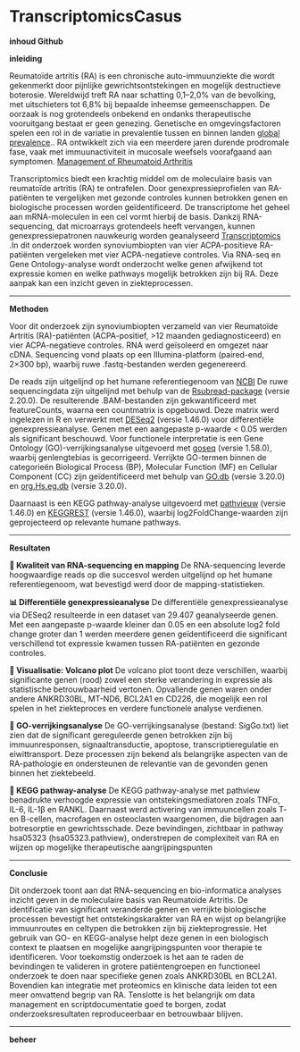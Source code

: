 # TranscriptomicsCasus

**inhoud Github**


**inleiding**

Reumatoïde artritis (RA) is een chronische auto-immuunziekte die wordt gekenmerkt door pijnlijke gewrichtsontstekingen en mogelijk destructieve boterosie. Wereldwijd treft RA naar schatting 0,1–2,0% van de bevolking, met uitschieters tot 6,8% bij bepaalde inheemse gemeenschappen. De oorzaak is nog grotendeels onbekend en ondanks therapeutische vooruitgang bestaat er geen genezing. Genetische en omgevingsfactoren spelen een rol in de variatie in prevalentie tussen en binnen landen [global prevalence](https://link.springer.com/article/10.1007/s00296-020-04731-0).. RA ontwikkelt zich via een meerdere jaren durende prodromale fase, vaak met immuunactiviteit in mucosale weefsels voorafgaand aan symptomen. [Management of Rheumatoid Arthritis](https://www.mdpi.com/2073-4409/10/11/2857) 


Transcriptomics biedt een krachtig middel om de moleculaire basis van reumatoïde artritis (RA) te ontrafelen. Door genexpressieprofielen van RA-patiënten te vergelijken met gezonde controles kunnen betrokken genen en biologische processen worden geïdentificeerd. De transcriptome het geheel aan mRNA-moleculen in een cel vormt hierbij de basis. Dankzij RNA-sequencing, dat microarrays grotendeels heeft vervangen, kunnen genexpressiepatronen nauwkeurig worden geanalyseerd [Transcriptomics](https://www.sciencedirect.com/science/article/pii/S1367593112001585) .In dit onderzoek worden synoviumbiopten van vier ACPA-positieve RA-patiënten vergeleken met vier ACPA-negatieve controles. Via RNA-seq en Gene Ontology-analyse wordt onderzocht welke genen afwijkend tot expressie komen en welke pathways mogelijk betrokken zijn bij RA. Deze aanpak kan een inzicht geven in ziekteprocessen.



---

**Methoden**

Voor dit onderzoek zijn synoviumbiopten verzameld van vier Reumatoïde Artritis (RA)-patiënten (ACPA-positief, >12 maanden gediagnosticeerd) en vier ACPA-negatieve controles. RNA werd geïsoleerd en omgezet naar cDNA. Sequencing vond plaats op een Illumina-platform (paired-end, 2×300 bp), waarbij ruwe .fastq-bestanden werden gegenereerd.


De reads zijn uitgelijnd op het humane referentiegenoom van [NCBI](https://www.ncbi.nlm.nih.gov/datasets/genome/GCF_000001405.40/)  De ruwe sequencingdata zijn uitgelijnd met behulp van de [Rsubread-package](https://bioconductor.org/packages/release/bioc/html/Rsubread.html) (versie 2.20.0). De resulterende .BAM-bestanden zijn gekwantificeerd met featureCounts, waarna een countmatrix is opgebouwd. Deze matrix werd ingelezen in R en verwerkt met [DESeq2](https://bioconductor.org/packages/release/bioc/html/DESeq2.html) (versie 1.46.0) voor differentiële genexpressieanalyse. Genen met een aangepaste p-waarde < 0.05 werden als significant beschouwd.
Voor functionele interpretatie is een Gene Ontology (GO)-verrijkingsanalyse uitgevoerd met [goseq](https://bioconductor.org/packages/release/bioc/html/DESeq2.html) (versie 1.58.0), waarbij genlengtebias is gecorrigeerd. Verrijkte GO-termen binnen de categorieën Biological Process (BP), Molecular Function (MF) en Cellular Component (CC) zijn geïdentificeerd met behulp van [GO.db](https://bioconductor.org/packages/release/data/annotation/html/GO.db.html) (versie 3.20.0) en [org.Hs.eg.db](https://bioconductor.org/packages/release/data/annotation/html/org.Hs.eg.db.html) (versie 3.20.0).




Daarnaast is een KEGG pathway-analyse uitgevoerd met [pathvieuw](https://bioconductor.org/packages/release/bioc/html/pathview.html) (versie 1.46.0) en [KEGGREST](https://bioconductor.org/packages/release/bioc/html/KEGGREST.html) (versie 1.46.0), waarbij log2FoldChange-waarden zijn geprojecteerd op relevante humane pathways.

---


**Resultaten**

**🧬 Kwaliteit van RNA-sequencing en mapping**
De RNA-sequencing leverde hoogwaardige reads op die succesvol werden uitgelijnd op het humane referentiegenoom, wat bevestigd werd door de mapping-statistieken.


**📊 Differentiële genexpressieanalyse**
De differentiële genexpressieanalyse via DESeq2 resulteerde in een dataset van 29.407 geanalyseerde genen. Met een aangepaste p-waarde kleiner dan 0.05 en een absolute log2 fold change groter dan 1 werden meerdere genen geïdentificeerd die significant verschillend tot expressie kwamen tussen RA-patiënten en gezonde controles.


**🌋 Visualisatie: Volcano plot**
De volcano plot toont deze verschillen, waarbij significante genen (rood) zowel een sterke verandering in expressie als statistische betrouwbaarheid vertonen. Opvallende genen waren onder andere ANKRD30BL, MT-ND6, BCL2A1 en CD226, die mogelijk een rol spelen in het ziekteproces en verdere functionele analyse verdienen.

**🧠 GO-verrijkingsanalyse**
De GO-verrijkingsanalyse (bestand: SigGo.txt) liet zien dat de significant gereguleerde genen betrokken zijn bij immuunresponsen, signaaltransductie, apoptose, transcriptieregulatie en eiwittransport. Deze processen zijn bekend als belangrijke aspecten van de RA-pathologie en ondersteunen de relevantie van de gevonden genen binnen het ziektebeeld.

**🧭 KEGG pathway-analyse**
De KEGG pathway-analyse met pathview benadrukte verhoogde expressie van ontstekingsmediatoren zoals TNFα, IL-6, IL-1β en RANKL. Daarnaast werd activering van immuuncellen zoals T- en B-cellen, macrofagen en osteoclasten waargenomen, die bijdragen aan botresorptie en gewrichtsschade. Deze bevindingen, zichtbaar in pathway hsa05323 (hsa05323.pathview), onderstrepen de complexiteit van RA en wijzen op mogelijke therapeutische aangrijpingspunten


---

**Conclusie**

Dit onderzoek toont aan dat RNA-sequencing en bio-informatica analyses inzicht geven in de moleculaire basis van Reumatoïde Artritis. De identificatie van significant veranderde genen en verrijkte biologische processen bevestigt het ontstekingskarakter van RA en wijst op belangrijke immuunroutes en celtypen die betrokken zijn bij ziekteprogressie. Het gebruik van GO- en KEGG-analyse helpt deze genen in een biologisch context te plaatsen en mogelijke aangrijpingspunten voor therapie te identificeren.
Voor toekomstig onderzoek is het aan te raden de bevindingen te valideren in grotere patiëntengroepen en functioneel onderzoek te doen naar specifieke genen zoals ANKRD30BL en BCL2A1. Bovendien kan integratie met proteomics en klinische data leiden tot een meer omvattend begrip van RA. Tenslotte is het belangrijk om data management en scriptdocumentatie goed te borgen, zodat onderzoeksresultaten reproduceerbaar en betrouwbaar blijven.

---

**beheer**


